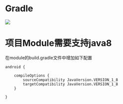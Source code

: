 # Gradle
[![](https://jitpack.io/v/zj565061763/libcore.svg)](https://jitpack.io/#zj565061763/libcore)

# 项目Module需要支持java8
在module的build.gradle文件中增加如下配置
```
android {

    compileOptions {
        sourceCompatibility JavaVersion.VERSION_1_8
        targetCompatibility JavaVersion.VERSION_1_8
    }

}
```